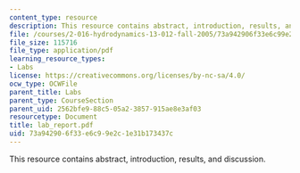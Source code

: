 ```yaml
---
content_type: resource
description: This resource contains abstract, introduction, results, and discussion.
file: /courses/2-016-hydrodynamics-13-012-fall-2005/73a942906f33e6c99e2c1e31b173437c_lab_report.pdf
file_size: 115716
file_type: application/pdf
learning_resource_types:
- Labs
license: https://creativecommons.org/licenses/by-nc-sa/4.0/
ocw_type: OCWFile
parent_title: Labs
parent_type: CourseSection
parent_uid: 2562bfe9-88c5-05a2-3857-915ae8e3af03
resourcetype: Document
title: lab_report.pdf
uid: 73a94290-6f33-e6c9-9e2c-1e31b173437c
---
```

This resource contains abstract, introduction, results, and discussion.